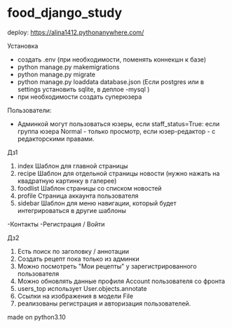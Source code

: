 # food_django_study
deploy: https://alina1412.pythonanywhere.com/


Установка
- создать .env (при необходимости, поменять коннекшн к базе)
- python manage.py makemigrations
- python manage.py migrate
- python manage.py loaddata database.json (Если postgres или в settings установить sqlite, в деплое -mysql )
- при необходимости создать суперюзера

Пользователи:
- Админкой могут пользоваться юзеры, если staff_status=True: если группа юзера Normal - только просмотр, если юзер-редактор - с редакторскими правами.


Дз1

1) index Шаблон для главной страницы
2) recipe Шаблон для отдельной страницы новости (нужно нажать на квадратную картинку в галерее)
3) foodlist Шаблон страницы со списком новостей
4) profile Страница аккаунта пользователя
5) sidebar Шаблон для меню навигации, который будет интегрироваться в другие шаблоны

-Контакты
-Регистрация / Войти

Дз2
1) Есть поиск по заголовку / аннотации
2) Создать рецепт пока только из админки
3) Можно посмотреть "Мои рецепты" у зарегистрированного пользователя
4) Можно обновлять данные профиля Account пользователя со фронта
5) users_top использует User.objects.annotate
6) Ссылки на изображения в модели File
7) реализованы регистрация и авторизация пользователей.


made on python3.10